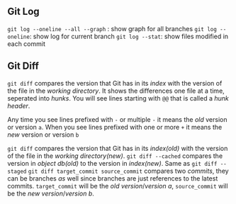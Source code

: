 ## Git Log
`git log --oneline --all --graph` : show graph for all branches
`git log --oneline`: show log for current branch
`git log --stat`: show files modified in each commit

## Git Diff
`git diff` compares the version that Git has in its _index_ with the version of the file in the _working directory_. It shows the differences one file at a time, seperated into *hunks*. You will see lines starting with `@@` that is called a *hunk header*.

Any time you see lines prefixed with `-` or multiple `-` it means the *old* version or version `a`. When you see lines prefixed with one or more `+` it means the *new* version or version `b`

`git diff` compares the version that Git has in its _index(old)_ with the version of the file in the _working directory(new)_.
`git diff --cached` compares the version in *object db(old)* to the version in *index(new)*. Same as `git diff --staged`
`git diff target_commit source_commit` compares two *commits*, they can be branches *as* well since branches are just references to the latest commits. `target_commit` will be the *old version*/*version a*, `source_commit` will be the *new version*/*version b*.




